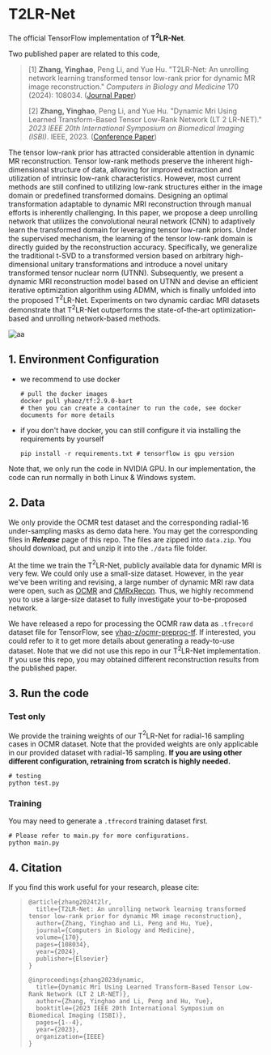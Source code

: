 # T2LR-Net
The official TensorFlow implementation of **T$^2$LR-Net**.

Two published paper are related to this code,

> [1] **Zhang, Yinghao**, Peng Li, and Yue Hu. "T2LR-Net: An unrolling network learning transformed tensor low-rank prior for dynamic MR image reconstruction." *Computers in Biology and Medicine* 170 (2024): 108034. ([Journal Paper](https://www.sciencedirect.com/science/article/pii/S0010482524001185))
>
> [2] **Zhang, Yinghao**, Peng Li, and Yue Hu. "Dynamic Mri Using Learned Transform-Based Tensor Low-Rank Network (LT 2 LR-NET)." *2023 IEEE 20th International Symposium on Biomedical Imaging (ISBI)*. IEEE, 2023. ([Conference Paper](https://ieeexplore.ieee.org/abstract/document/10230437/))

The tensor low-rank prior has attracted considerable attention in dynamic MR reconstruction. Tensor low-rank methods preserve the inherent high-dimensional structure of data, allowing for improved extraction and utilization of intrinsic low-rank characteristics. However, most current methods are still confined to utilizing low-rank structures either in the image domain or predefined transformed domains. Designing an optimal transformation adaptable to dynamic MRI reconstruction through manual efforts is inherently challenging. In this paper, we propose a deep unrolling network that utilizes the convolutional neural network (CNN) to adaptively learn the transformed domain for leveraging tensor low-rank priors. Under the supervised mechanism, the learning of the tensor low-rank domain is directly guided by the reconstruction accuracy. Specifically, we generalize the traditional t-SVD to a transformed version based on arbitrary high-dimensional unitary transformations and introduce a novel unitary transformed tensor nuclear norm (UTNN). Subsequently, we present a dynamic MRI reconstruction model based on UTNN and devise an efficient iterative optimization algorithm using ADMM, which is finally unfolded into the proposed T$^2$LR-Net. Experiments on two dynamic cardiac MRI datasets demonstrate that T$^2$LR-Net outperforms the state-of-the-art optimization-based and unrolling network-based methods.

![aa](https://yhao-img-bed.obs.cn-north-4.myhuaweicloud.com/202404142029788.png)

## 1. Environment Configuration

- we recommend to use docker

  ```shell
  # pull the docker images
  docker pull yhaoz/tf:2.9.0-bart
  # then you can create a container to run the code, see docker documents for more details
  ```

- if you don't have docker, you can still configure it via installing the requirements by yourself

  ```shell
  pip install -r requirements.txt # tensorflow is gpu version
  ```

Note that, we only run the code in NVIDIA GPU. In our implementation, the code can run normally in both Linux & Windows system.

## 2. Data

We only provide the OCMR test dataset and the corresponding radial-16 under-sampling masks as demo data here. You may get the corresponding files in ***Release*** page of this repo. The files are zipped into `data.zip`. You should download, put and unzip it into the `./data` file folder.

At the time we train the T$^2$LR-Net, publicly available data for dynamic MRI is very few. We could only use a small-size dataset. However, in the year we've been writing and revising, a large number of dynamic MRI raw data were open, such as [OCMR](https://www.ocmr.info/) and [CMRxRecon](https://cmrxrecon.github.io/Home.html). Thus, we highly recommend you to use a large-size dataset to fully investigate your to-be-proposed network.

We have released a repo for processing the OCMR raw data as `.tfrecord` dataset file for TensorFlow, see [yhao-z/ocmr-preproc-tf](https://github.com/yhao-z/ocmr-preproc-tf). If interested, you could refer to it to get more details about generating a ready-to-use dataset. Note that we did not use this repo in our T$^2$LR-Net implementation. If you use this repo, you may obtained different reconstruction results from the published paper.

## 3. Run the code

### Test only

We provide the training weights of our T$^2$LR-Net for radial-16 sampling cases in OCMR dataset. Note that the provided weights are only applicable in our provided dataset with radial-16 sampling. **If you are using other different configuration, retraining from scratch is highly needed.**

```shell
# testing
python test.py
```

### Training

You may need to generate a `.tfrecord` training dataset first.

```shell
# Please refer to main.py for more configurations.
python main.py
```

## 4. Citation

If you find this work useful for your research, please cite:

> ```
> @article{zhang2024t2lr,
>   title={T2LR-Net: An unrolling network learning transformed tensor low-rank prior for dynamic MR image reconstruction},
>   author={Zhang, Yinghao and Li, Peng and Hu, Yue},
>   journal={Computers in Biology and Medicine},
>   volume={170},
>   pages={108034},
>   year={2024},
>   publisher={Elsevier}
> }
> 
> @inproceedings{zhang2023dynamic,
>   title={Dynamic Mri Using Learned Transform-Based Tensor Low-Rank Network (LT 2 LR-NET)},
>   author={Zhang, Yinghao and Li, Peng and Hu, Yue},
>   booktitle={2023 IEEE 20th International Symposium on Biomedical Imaging (ISBI)},
>   pages={1--4},
>   year={2023},
>   organization={IEEE}
> }
> ```



























